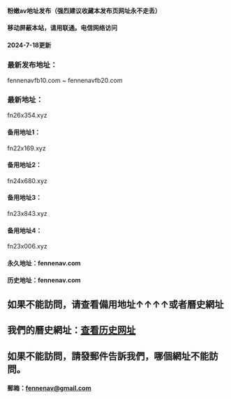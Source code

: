 #### 粉嫩av地址发布（强烈建议收藏本发布页网址永不走丢）
#### 移动屏蔽本站，请用联通。电信网络访问
#### 2024-7-18更新
### 最新发布地址：
fennenavfb10.com ~ fennenavfb20.com
### 最新地址：
fn26x354.xyz
#### 备用地址1：
fn22x169.xyz
#### 备用地址2：
fn24x680.xyz
#### 备用地址3：
fn23x843.xyz
#### 备用地址4：
fn23x006.xyz
#### 永久地址：fennenav.com
#### 历史地址：fennenav.com
## 如果不能訪問，请查看備用地址↑↑↑↑或者曆史網址
## 我們的曆史網址：[查看历史网址](https://github.com/fennenav/fennenav.site/wiki/%E7%B2%89%E5%AB%A9av%E5%8E%86%E5%8F%B2%E5%9C%B0%E5%9D%80)
## 如果不能訪問，請發郵件告訴我們，哪個網址不能訪問。
#### 郵箱：fennenav@gmail.com
